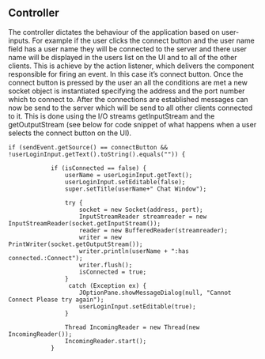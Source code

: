 ## Controller
The controller dictates the behaviour of the application based on user-inputs. For example if the user clicks the connect button and the user name field has a user name they will be connected to the server and there user name will be displayed in the users list on the UI and to all of the other clients. This is achieve by the action listener, which delivers the component responsible for firing an event. In this case it’s connect button. Once the connect button is pressed by the user an all the conditions are met a new socket object is instantiated specifying the address and the port number which to connect to. After the connections are established messages can now be send to the server which will be send to all other clients connected to it. This is done using the I/O streams getInputStream and the getOutputStream (see below for code snippet of what happens when a user selects the connect button on the UI).

```
if (sendEvent.getSource() == connectButton && !userLoginInput.getText().toString().equals("")) {

            if (isConnected == false) {
                userName = userLoginInput.getText();
                userLoginInput.setEditable(false);
                super.setTitle(userName+" Chat Window");

                try {
                    socket = new Socket(address, port);
                    InputStreamReader streamreader = new InputStreamReader(socket.getInputStream());
                    reader = new BufferedReader(streamreader);
                    writer = new PrintWriter(socket.getOutputStream());
                    writer.println(userName + ":has connected.:Connect");
                    writer.flush();
                    isConnected = true;
                }
                 catch (Exception ex) {
                    JOptionPane.showMessageDialog(null, "Cannot Connect Please try again");
                    userLoginInput.setEditable(true);
                }

                Thread IncomingReader = new Thread(new IncomingReader());
                IncomingReader.start();
            }
```